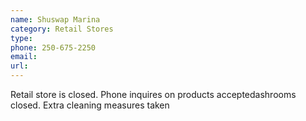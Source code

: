 ```yaml
---
name: Shuswap Marina
category: Retail Stores
type: 
phone: 250-675-2250
email: 
url: 
---
```


Retail store is closed. Phone inquires on products acceptedashrooms closed. Extra cleaning measures taken